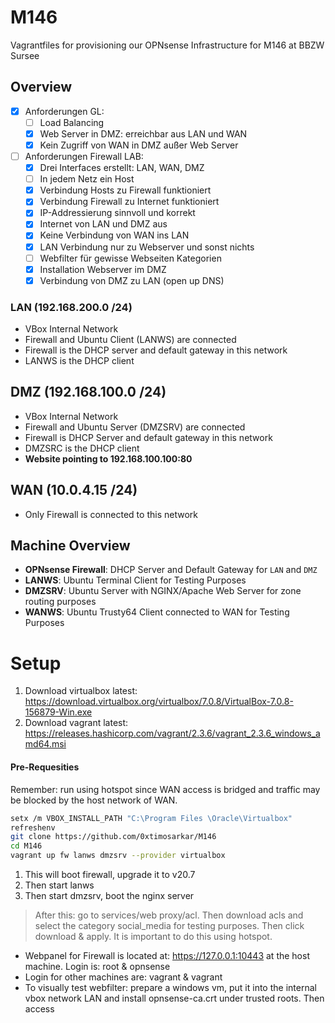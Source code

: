 # M146
Vagrantfiles for provisioning our OPNsense Infrastructure for M146 at BBZW Sursee

## Overview

- [x] Anforderungen GL:
    - [ ] Load Balancing
    - [x] Web Server in DMZ: erreichbar aus LAN und WAN
    - [x] Kein Zugriff von WAN in DMZ außer Web Server
- [ ] Anforderungen Firewall LAB:
    - [x] Drei Interfaces erstellt: LAN, WAN, DMZ
    - [ ] In jedem Netz ein Host
    - [x] Verbindung Hosts zu Firewall funktioniert
    - [x] Verbindung Firewall zu Internet funktioniert
    - [x] IP-Addressierung sinnvoll und korrekt
    - [x] Internet von LAN und DMZ aus
    - [x] Keine Verbindung von WAN ins LAN
    - [x] LAN Verbindung nur zu Webserver und sonst nichts
    - [ ] Webfilter für gewisse Webseiten Kategorien
    - [x] Installation Webserver im DMZ
    - [x] Verbindung von DMZ zu LAN (open up DNS)

### LAN (192.168.200.0 /24)

- VBox Internal Network
- Firewall and Ubuntu Client (LANWS) are connected
- Firewall is the DHCP server and default gateway in this network
- LANWS is the DHCP client

## DMZ (192.168.100.0 /24)

- VBox Internal Network
- Firewall and Ubuntu Server (DMZSRV) are connected
- Firewall is DHCP Server and default gateway in this network
- DMZSRC is the DHCP client
- **Website pointing to 192.168.100.100:80**

## WAN (10.0.4.15 /24)

- Only Firewall is connected to this network


## Machine Overview

- **OPNsense Firewall**: DHCP Server and Default Gateway for ```LAN``` and ```DMZ```
- **LANWS**: Ubuntu Terminal Client for Testing Purposes
- **DMZSRV**: Ubuntu Server with NGINX/Apache Web Server for zone routing purposes
- **WANWS**: Ubuntu Trusty64 Client connected to WAN for Testing Purposes


# Setup


1. Download virtualbox latest: https://download.virtualbox.org/virtualbox/7.0.8/VirtualBox-7.0.8-156879-Win.exe
2. Download vagrant latest: https://releases.hashicorp.com/vagrant/2.3.6/vagrant_2.3.6_windows_amd64.msi

#### Pre-Requesities

Remember: run using hotspot since WAN access is bridged and traffic may be blocked by the host network of WAN.

```bash
setx /m VBOX_INSTALL_PATH "C:\Program Files \Oracle\Virtualbox"
refreshenv
git clone https://github.com/0xtimosarkar/M146
cd M146
vagrant up fw lanws dmzsrv --provider virtualbox
```
1. This will boot firewall, upgrade it to v20.7
2. Then start lanws 
3. Then start dmzsrv, boot the nginx server

> After this: go to services/web proxy/acl. Then download acls and select the category social_media for testing purposes. Then click download & apply. 
> It is important to do this using hotspot.


- Webpanel for Firewall is located at: https://127.0.0.1:10443 at the host machine. Login is: root & opnsense
- Login for other machines are: vagrant & vagrant
- To visually test webfilter: prepare a windows vm, put it into the internal vbox network LAN and install opnsense-ca.crt under trusted roots. Then access 
